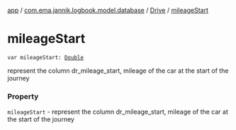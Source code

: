 [app](../../index.md) / [com.ema.jannik.logbook.model.database](../index.md) / [Drive](index.md) / [mileageStart](./mileage-start.md)

# mileageStart

`var mileageStart: `[`Double`](https://kotlinlang.org/api/latest/jvm/stdlib/kotlin/-double/index.html)

represent the column dr_mileage_start, mileage of the car at the start of the journey

### Property

`mileageStart` - represent the column dr_mileage_start, mileage of the car at the start of the journey